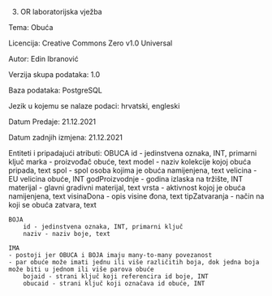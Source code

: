 3. OR laboratorijska vježba 

Tema: Obuća

Licencija: Creative Commons Zero v1.0 Universal

Autor: Edin Ibranović

Verzija skupa podataka: 1.0

Baza podataka: PostgreSQL

Jezik u kojemu se nalaze podaci: hrvatski, engleski

Datum Predaje: 21.12.2021

Datum zadnjih izmjena: 21.12.2021

Entiteti i pripadajući atributi:
    OBUCA
        id - jedinstvena oznaka, INT, primarni ključ
        marka - proizvođač obuće, text
        model - naziv kolekcije kojoj obuća pripada, text
        spol - spol osoba kojima je obuća namijenjena, text
        velicina - EU velicina obuće, INT
        godProizvodnje - godina izlaska na tržište, INT
        materijal - glavni gradivni materijal, text
        vrsta - aktivnost kojoj je obuća namijenjena, text
        visinaDona - opis visine đona, text
        tipZatvaranja - način na koji se obuća zatvara, text

    BOJA
        id - jedinstvena oznaka, INT, primarni ključ
        naziv - naziv boje, text

    IMA
    - postoji jer OBUCA i BOJA imaju many-to-many povezanost
    - par obuće može imati jednu ili više različitih boja, dok jedna boja može biti u jednom ili više parova obuće
        bojaid - strani ključ koji referencira id boje, INT
        obucaid - strani ključ koji označava id obuće, INT